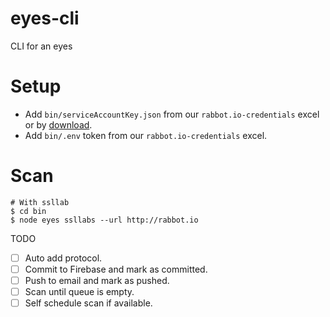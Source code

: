 # eyes-cli
CLI for an eyes

# Setup
- Add `bin/serviceAccountKey.json` from our `rabbot.io-credentials` excel or by [download](https://console.firebase.google.com/project/eyes-c4e79/settings/serviceaccounts/adminsdk).
- Add `bin/.env` token from our `rabbot.io-credentials` excel.

# Scan
```shell
# With ssllab
$ cd bin
$ node eyes ssllabs --url http://rabbot.io
```

TODO
- [ ] Auto add protocol.
- [ ] Commit to Firebase and mark as committed.
- [ ] Push to email and mark as pushed.
- [ ] Scan until queue is empty.
- [ ] Self schedule scan if available.